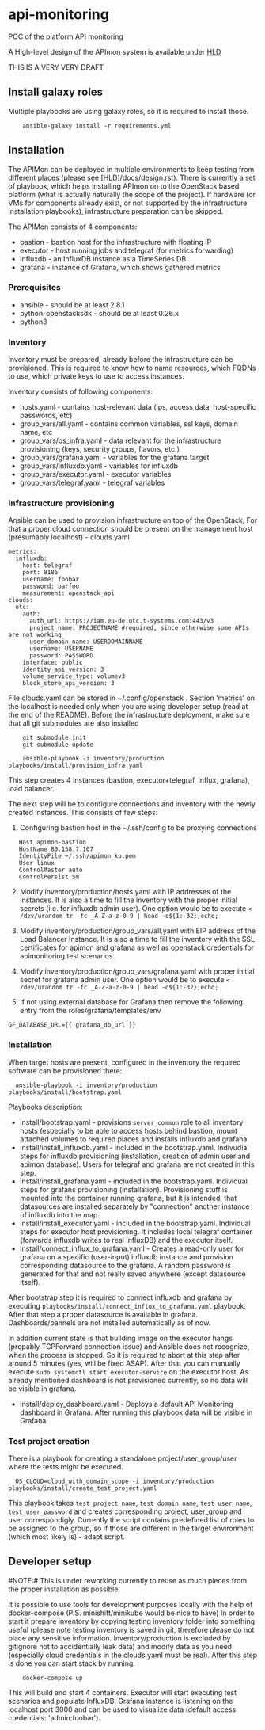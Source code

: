 # api-monitoring
POC of the platform API monitoring

A High-level design of the APImon system is available under [HLD](docs/design.rst)

THIS IS A VERY VERY DRAFT

## Install galaxy roles

Multiple playbooks are using galaxy roles, so it is required to install those.

```
    ansible-galaxy install -r requirements.yml
```

## Installation

The APIMon can be deployed in multiple environments to keep testing from different places (please see [HLD]/docs/design.rst). There is currently a set of playbook, which helps installing APImon on to the OpenStack based platform (what is actually naturally the scope of the project). If hardware (or VMs for components already exist, or not supported by the infrastructure installation playbooks), infrastructure preparation can be skipped.

The APIMon consists of 4 components:
 - bastion - bastion host for the infrastructure with floating IP
 - executor - host running jobs and telegraf (for metrics forwarding)
 - influxdb - an InfluxDB instance as a TimeSeries DB
 - grafana - instance of Grafana, which shows gathered metrics

### Prerequisites
	
 - ansible - should be at least 2.8.1
 - python-openstacksdk - should be at least 0.26.x
 - python3

### Inventory

Inventory must be prepared, already before the infrastructure can be provisioned. This is required to know how to name resources, which FQDNs to use, which private keys to use to access instances.

Inventory consists of following components:

- hosts.yaml - contains host-relevant data (ips, access data, host-specific passwords, etc)
- group_vars/all.yaml - contains common variables, ssl keys, domain name, etc
- group_vars/os_infra.yaml - data relevant for the infrastructure provisioning (keys, security groups, flavors, etc.)
- group_vars/grafana.yaml - variables for the grafana target
- group_vars/influxdb.yaml - variables for influxdb
- group_vars/executor.yaml - executor variables
- group_vars/telegraf.yaml - telegraf variables

### Infrastructure provisioning

Ansible can be used to provision infrastructure on top of the OpenStack, For that a proper cloud connection should be present on the management host (presumably localhost) - clouds.yaml

```
metrics:
  influxdb:
    host: telegraf
    port: 8186
    username: foobar
    password: barfoo
    measurement: openstack_api
clouds:
  otc:
    auth:
      auth_url: https://iam.eu-de.otc.t-systems.com:443/v3
      project_name: PROJECTNAME #required, since otherwise some APIs are not working
      user_domain_name: USERDOMAINNAME
      username: USERNAME
      password: PASSWORD
    interface: public
    identity_api_version: 3
    volume_service_type: volumev3
    block_store_api_version: 3
```
File clouds.yaml can be stored in ~/.config/openstack . Section 'metrics' on the localhost is needed only when you are using developer setup (read at the end of the README).
Before the infrastructure deployment, make sure that all git submodules are also installed
```
    git submodule init
    git submodule update
```

```
    ansible-playbook -i inventory/production playbooks/install/provision_infra.yaml
```

This step creates 4 instances (bastion, executor+telegraf, influx, grafana), load balancer.

The next step will be to configure connections and inventory with the newly created instances. This consists of few steps:

1. Configuring bastion host in the ~/.ssh/config to be proxying connections
```
   Host apimon-bastion
   HostName 80.158.7.107
   IdentityFile ~/.ssh/apimon_kp.pem
   User linux
   ControlMaster auto
   ControlPersist 5m
```

2. Modify inventory/production/hosts.yaml with IP addresses of the instances. It is also a time to fill the inventory with the proper initial secrets (i.e. for influxdb admin user). One option would be to execute `< /dev/urandom tr -fc _A-Z-a-z-0-9 | head -c${1:-32};echo;`

3. Modify inventory/production/group_vars/all.yaml with EIP address of the Load Balancer Instance. It is also a time to fill the inventory with the SSL certificates for apimon and grafana as well as  openstack credentials for apimonitoring test scenarios.

4. Modify inventory/production/group_vars/grafana.yaml with proper initial secret for grafana admin user. One option would be to execute `< /dev/urandom tr -fc _A-Z-a-z-0-9 | head -c${1:-32};echo;`

5. If not using external database for Grafana then remove the following entry from the roles/grafana/templates/env

```
GF_DATABASE_URL={{ grafana_db_url }}
```

### Installation

When target hosts are present, configured in the inventory the required software can be provisioned there:

```
  ansible-playbook -i inventory/production playbooks/install/bootstrap.yaml
```


Playbooks description:
 - install/bootstrap.yaml - provisions `server_common` role to all inventory hosts (especially to be able to access hosts behind bastion, mount attached volumes to required places and installs influxdb and grafana.
 - install/install_influxdb.yaml - included in the bootstrap.yaml. Indivudial steps for influxdb provisioning (installation, creation of admin user and apimon database). Users for telegraf and grafana are not created in this step.
 - install/install_grafana.yaml - included in the bootstrap.yaml. Individual steps for grafans provisioning (installation). Provisioning stuff is mounted into the container running grafana, but it is intended, that datasources are installed separately by "connection" another instance of influxdb into the map.
 - install/install_executor.yaml - included in the bootstrap.yaml. Individual steps for executor host provisioning. It includes local telegraf container (forwards influxdb writes to real InfluxDB) and the executor itself.
 - install/connect_influx_to_grafana.yaml - Creates a read-only user for grafana on a specific (user-input) influxdb instance and provision corresponding datasource to the grafana. A random password is generated for that and not really saved anywhere (except datasource itself).

After bootstrap step it is required to connect influxdb and grafana by executing `playbooks/install/connect_influx_to_grafana.yaml` playbook. After that step a proper datasource is available in grafana. Dashboards/pannels are not installed automatically as of now.

In addition current state is that building image on the executor hangs (propably TCPForward connection issue) and Ansible does not recognize, when the process is stopped. So it is required to abort at this step after around 5 minutes (yes, will be fixed ASAP). After that you can manually execute `sudo systemctl start executor-service` on the executor host. As already mentioned dashboard is not provisioned currently, so no data will be visible in grafana.

 - install/deploy_dashboard.yaml - Deploys a default API Monitoring dashboard in Grafana. After running this playbook data will be visible in Grafana

### Test project creation

There is a playbook for creating a standalone project/user_group/user where the tests might be executed. 

```
  OS_CLOUD=cloud_with_domain_scope -i inventory/production playbooks/install/create_test_project.yaml
```

This playbook takes `test_project_name`, `test_domain_name`, `test_user_name`, `test_user_password` and creates corresponding project, user_group and user correspondigly. Currently the script contains predefined list of roles to be assigned to the group, so if those are different in the target environment (which most likely is) - adapt script.


## Developer setup

#NOTE:# This is under reworking currently to reuse as much pieces from the proper installation as possible.

It is possible to use tools for development purposes locally with the help of docker-compose (P.S. minishift/minikube would be nice to have)
In order to start it prepare inventory by copying testing inventory folder into something useful (please note testing inventory is saved in git, therefore please do not place any sensitive information. Inventory/production is excluded by gitignore not to accidentially leak data) and modify data as you need (especially cloud credentials in the clouds.yaml must be real).
After this step is done you can start stack by running:
```
    docker-compose up
```

This will build and start 4 containers. Executor will start executing test scenarios and populate InfluxDB. Grafana instance is listening on the localhost port 3000 and can be used to visualize data (default access credentials: 'admin:foobar').
